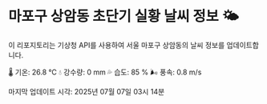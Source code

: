
# 마포구 상암동 초단기 실황 날씨 정보 🌤️

이 리포지토리는 기상청 API를 사용하여 서울 마포구 상암동의 날씨 정보를 업데이트합니다. 

🌡️ 기온: 26.8 ℃
💧 강수량: 0 mm
💦 습도: 85 %
🌬️ 풍속: 0.8 m/s

마지막 업데이트 시각: 2025년 07월 07일 03시 14분    
